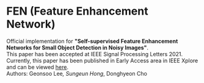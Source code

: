 # FEN (Feature Enhancement Network)
Official implementation for **"Self-supervised Feature Enhancement Networks for Small Object Detection in Noisy Images"**.  
This paper has been accepted at IEEE Signal Processing Letters 2021.  
Currently, this paper has been published in Early Access area in IEEE Xplore and can be viewed [here](https://ieeexplore.ieee.org/document/9432743).  
Authors: Geonsoo Lee<sup>*</sup>, Sungeun Hong<sup>*</sup>, Donghyeon Cho
